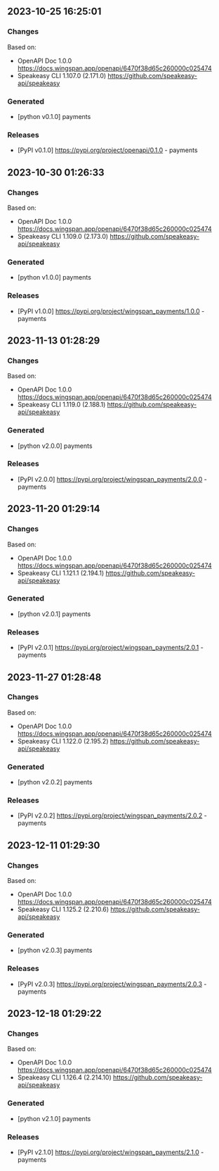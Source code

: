 

## 2023-10-25 16:25:01
### Changes
Based on:
- OpenAPI Doc 1.0.0 https://docs.wingspan.app/openapi/6470f38d65c260000c025474
- Speakeasy CLI 1.107.0 (2.171.0) https://github.com/speakeasy-api/speakeasy
### Generated
- [python v0.1.0] payments
### Releases
- [PyPI v0.1.0] https://pypi.org/project/openapi/0.1.0 - payments

## 2023-10-30 01:26:33
### Changes
Based on:
- OpenAPI Doc 1.0.0 https://docs.wingspan.app/openapi/6470f38d65c260000c025474
- Speakeasy CLI 1.109.0 (2.173.0) https://github.com/speakeasy-api/speakeasy
### Generated
- [python v1.0.0] payments
### Releases
- [PyPI v1.0.0] https://pypi.org/project/wingspan_payments/1.0.0 - payments


## 2023-11-13 01:28:29
### Changes
Based on:
- OpenAPI Doc 1.0.0 https://docs.wingspan.app/openapi/6470f38d65c260000c025474
- Speakeasy CLI 1.119.0 (2.188.1) https://github.com/speakeasy-api/speakeasy
### Generated
- [python v2.0.0] payments
### Releases
- [PyPI v2.0.0] https://pypi.org/project/wingspan_payments/2.0.0 - payments

## 2023-11-20 01:29:14
### Changes
Based on:
- OpenAPI Doc 1.0.0 https://docs.wingspan.app/openapi/6470f38d65c260000c025474
- Speakeasy CLI 1.121.1 (2.194.1) https://github.com/speakeasy-api/speakeasy
### Generated
- [python v2.0.1] payments
### Releases
- [PyPI v2.0.1] https://pypi.org/project/wingspan_payments/2.0.1 - payments

## 2023-11-27 01:28:48
### Changes
Based on:
- OpenAPI Doc 1.0.0 https://docs.wingspan.app/openapi/6470f38d65c260000c025474
- Speakeasy CLI 1.122.0 (2.195.2) https://github.com/speakeasy-api/speakeasy
### Generated
- [python v2.0.2] payments
### Releases
- [PyPI v2.0.2] https://pypi.org/project/wingspan_payments/2.0.2 - payments

## 2023-12-11 01:29:30
### Changes
Based on:
- OpenAPI Doc 1.0.0 https://docs.wingspan.app/openapi/6470f38d65c260000c025474
- Speakeasy CLI 1.125.2 (2.210.6) https://github.com/speakeasy-api/speakeasy
### Generated
- [python v2.0.3] payments
### Releases
- [PyPI v2.0.3] https://pypi.org/project/wingspan_payments/2.0.3 - payments

## 2023-12-18 01:29:22
### Changes
Based on:
- OpenAPI Doc 1.0.0 https://docs.wingspan.app/openapi/6470f38d65c260000c025474
- Speakeasy CLI 1.126.4 (2.214.10) https://github.com/speakeasy-api/speakeasy
### Generated
- [python v2.1.0] payments
### Releases
- [PyPI v2.1.0] https://pypi.org/project/wingspan_payments/2.1.0 - payments